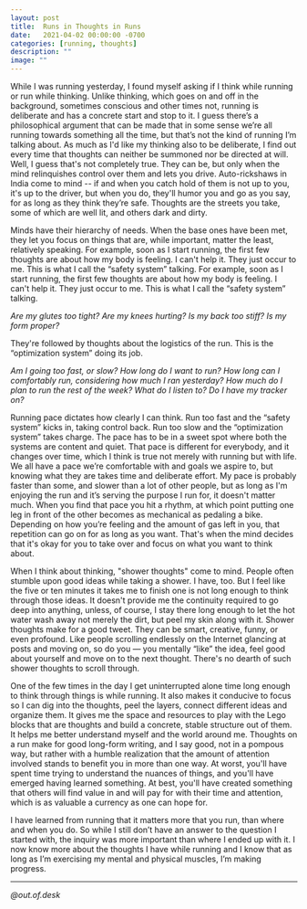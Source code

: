 ```yaml
---
layout: post
title:  Runs in Thoughts in Runs
date:   2021-04-02 00:00:00 -0700
categories: [running, thoughts]
description: ""
image: ""
---
```


While I was running yesterday, I found myself asking if I think while running or run while thinking. Unlike thinking, which goes on and off in the background, sometimes conscious and other times not, running is deliberate and has a concrete start and stop to it. I guess there’s a philosophical argument that can be made that in some sense we’re all running towards something all the time, but that’s not the kind of running I’m talking about. As much as I'd like my thinking also to be deliberate, I find out every time that thoughts can neither be summoned nor be directed at will. Well, I guess that's not completely true. They can be, but only when the mind relinquishes control over them and lets you drive. Auto-rickshaws in India come to mind -- if and when you catch hold of them is not up to you, it's up to the driver, but when you do, they'll humor you and go as you say, for as long as they think they’re safe. Thoughts are the streets you take, some of which are well lit, and others dark and dirty.

Minds have their hierarchy of needs. When the base ones have been met, they let you focus on things that are, while important, matter the least, relatively speaking. For example, soon as I start running, the first few thoughts are about how my body is feeling. I can't help it. They just occur to me. This is what I call the “safety system” talking. For example, soon as I start running, the first few thoughts are about how my body is feeling. I can't help it. They just occur to me. This is what I call the “safety system” talking. 

*Are my glutes too tight?* 
*Are my knees hurting?*
*Is my back too stiff?*
*Is my form proper?*

They're followed by thoughts about the logistics of the run. This is the “optimization system” doing its job. 

*Am I going too fast, or slow?*
*How long do I want to run?*
*How long can I comfortably run, considering how much I ran yesterday?*
*How much do I plan to run the rest of the week?*
*What do I listen to?*
*Do I have my tracker on?*

Running pace dictates how clearly I can think. Run too fast and the “safety system” kicks in, taking control back. Run too slow and the “optimization system” takes charge. The pace has to be in a sweet spot where both the systems are content and quiet. That pace is different for everybody, and it changes over time, which I think is true not merely with running but with life. We all have a pace we’re comfortable with and goals we aspire to, but knowing what they are takes time and deliberate effort. My pace is probably faster than some, and slower than a lot of other people, but as long as I'm enjoying the run and it’s serving the purpose I run for, it doesn't matter much. When you find that pace you hit a rhythm, at which point putting one leg in front of the other becomes as mechanical as pedaling a bike. Depending on how you’re feeling and the amount of gas left in you, that repetition can go on for as long as you want. That's when the mind decides that it's okay for you to take over and focus on what you want to think about.

When I think about thinking, "shower thoughts" come to mind. People often stumble upon good ideas while taking a shower. I have, too. But I feel like the five or ten minutes it takes me to finish one is not long enough to think through those ideas. It doesn't provide me the continuity required to go deep into anything, unless, of course, I stay there long enough to let the hot water wash away not merely the dirt, but peel my skin along with it. Shower thoughts make for a good tweet. They can be smart, creative, funny, or even profound. Like people scrolling endlessly on the Internet glancing at posts and moving on, so do you — you mentally “like” the idea, feel good about yourself and move on to the next thought. There's no dearth of such shower thoughts to scroll through.

One of the few times in the day I get uninterrupted alone time long enough to think through things is while running. It also makes it conducive to focus so I can dig into the thoughts, peel the layers, connect different ideas and organize them. It gives me the space and resources to play with the Lego blocks that are thoughts and build a concrete, stable structure out of them. It helps me better understand myself and the world around me. Thoughts on a run make for good long-form writing, and I say good, not in a pompous way, but rather with a humble realization that the amount of attention involved stands to benefit you in more than one way. At worst, you'll have spent time trying to understand the nuances of things, and you'll have emerged having learned something. At best, you'll have created something that others will find value in and will pay for with their time and attention, which is as valuable a currency as one can hope for.

I have learned from running that it matters more that you run, than where and when you do. So while I still don’t have an answer to the question I started with, the inquiry was more important than where I ended up with it. I now know more about the thoughts I have while running and I know that as long as I’m exercising my mental and physical muscles, I’m making progress.

---

*@out.of.desk*